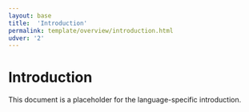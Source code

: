 ```yaml
---
layout: base
title:  'Introduction'
permalink: template/overview/introduction.html
udver: '2'
---
```


# Introduction

This document is a placeholder for the language-specific introduction.
